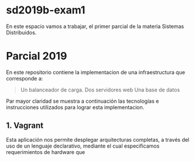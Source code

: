 # sd2019b-exam1
En este espacio vamos a trabajar, el primer parcial de la materia Sistemas Distribuidos.

# Parcial 2019
En este repositorio contiene la implementacion de una infraestructura que corresponde a:
> Un balanceador de carga.
> Dos servidores web
> Una base de datos

Par mayor claridad se muestra a continuación las tecnologías e instrucciones utilizados para lograr esta implementacion.

## 1. Vagrant
Esta aplicación nos permite desplegar arquitecturas completas, a través del uso de un lenguaje declarativo, mediante el cual especificamos requerimientos de hardware que 
<!--stackedit_data:
eyJoaXN0b3J5IjpbNTUzNDIwMzQ4LDY1NzQ3NTM2Ml19
-->
